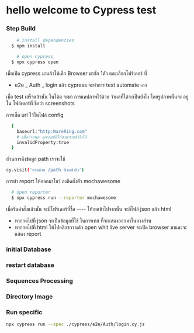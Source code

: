 # hello welcome to Cypress test

### Step Build

```bash
    # install dependencies
  $ npm install

    # open cypress
  $ npx cypress open

```

เมื่อเปิด cypress มาแล้วให้เลืก Browser มาซัก 1ตัว
และเลือกโฟร์เดอร์ ที่

- e2e
  _ Auth
  _ login
  แล้ว cypress จะทำการ test automate เอง

เมื่อ test เสร็จแล้วนั้น ในโค้ด จะมา การแคปภาพไว้ด้วย ว่าผลที่ได้จะเป็นยังไง
โดยรูปภาพนั้นจะ อยู่ ใน โฟล์เดอร์ที่ ชื่อว่า screenshots

การเซ็ต url ไว้ในไฟล์ config

```bash
  {
    baseurl:"http:WareRing.com"
    # เพื่อกำหนด คุณสมบัติให้สามารถเข้าถึงได้
    invalidProperty:true
  }
```

ส่วนการดึงข้อมูล path เราจะใช้

```bash
cy.visit('ตามด้วย /path ที่จะเข้าถึง')
```

การทำ report ให้ออกมาโชว์ ลงติดตั้งตัว mochawesome

```bash
  # open reporter
  $ npx cypress run --reporter mochawesome

```

เมื่อรันคำสั่งแล้วนั้น จะมีโฟร์เดอร์ที่ชื่อ ---- ให้กดเข้าไปจากนั้น จะมีไฟล์ json แล้ว html

- หากกดไปที่ json จะเป็นข้อมูลที่ใช้ ในการเทส ที่จะแสดงออกมาในบางส่วน
- หากกดไปที่ html ให้ไปคลิกขวา แล้ว open whit live server จะเปิด browser มาและจะแสดง report

### initial Database

### restart database

### Sequences Processing

### Directory Image

### Run specific

```bash
npx cypress run --spec ./cypress/e2e/Auth/login.cy.js
```
